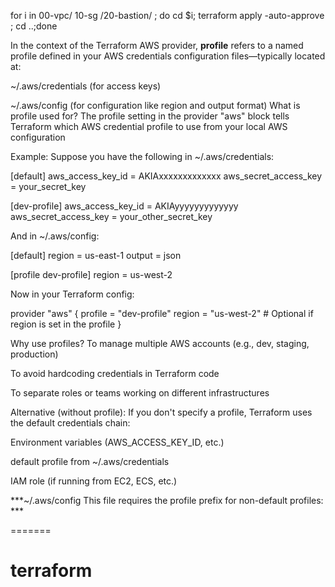 
for i in 00-vpc/ 10-sg /20-bastion/ ; do cd $i; terraform apply -auto-approve ; cd ..;done

In the context of the Terraform AWS provider, **profile** refers to a named profile defined in your AWS credentials configuration files—typically located at:

~/.aws/credentials (for access keys)

~/.aws/config (for configuration like region and output format)
What is profile used for?
The profile setting in the provider "aws" block tells Terraform which AWS credential profile to use from your local AWS configuration

Example:
Suppose you have the following in ~/.aws/credentials:

[default]
aws_access_key_id = AKIAxxxxxxxxxxxxx
aws_secret_access_key = your_secret_key

[dev-profile]
aws_access_key_id = AKIAyyyyyyyyyyyyy
aws_secret_access_key = your_other_secret_key


And in ~/.aws/config:


[default]
region = us-east-1
output = json

[profile dev-profile]
region = us-west-2



Now in your Terraform config:

provider "aws" {
  profile = "dev-profile"
  region  = "us-west-2"  # Optional if region is set in the profile
}

Why use profiles?
To manage multiple AWS accounts (e.g., dev, staging, production)

To avoid hardcoding credentials in Terraform code

To separate roles or teams working on different infrastructures

Alternative (without profile):
If you don't specify a profile, Terraform uses the default credentials chain:

Environment variables (AWS_ACCESS_KEY_ID, etc.)

default profile from ~/.aws/credentials

IAM role (if running from EC2, ECS, etc.)

***~/.aws/config
This file requires the profile prefix for non-default profiles: ***

=======
# terraform
